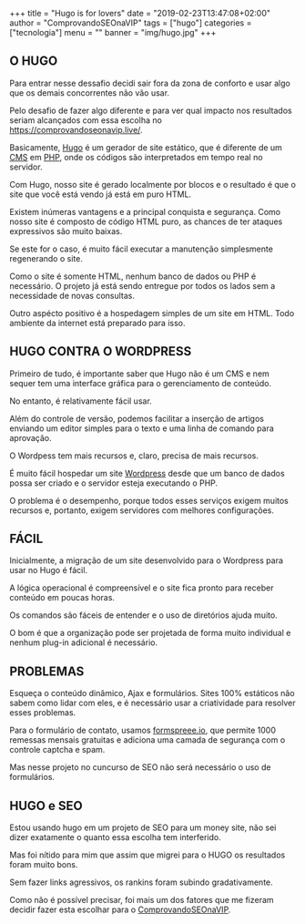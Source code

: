 +++
title = "Hugo is for lovers"
date = "2019-02-23T13:47:08+02:00"
author = "ComprovandoSEOnaVIP"
tags = ["hugo"]
categories = ["tecnologia"]
menu = ""
banner = "img/hugo.jpg"
+++

## O HUGO

Para entrar nesse dessafio decidi sair fora da zona de conforto e usar algo que os demais concorrentes não vão usar. 

Pelo desafio de fazer algo diferente e para ver qual impacto nos resultados seriam alcançados com essa escolha no https://comprovandoseonavip.live/.

Basicamente, [Hugo](https://gohugo.io/) é um gerador de site estático, que é diferente de um [CMS](https://pt.wikipedia.org/wiki/Sistema_de_gerenciamento_de_conteúdo) em [PHP](https://pt.wikipedia.org/wiki/PHP), onde os códigos são interpretados em tempo real no servidor. 

Com Hugo, nosso site é gerado localmente por blocos e o resultado é que o site que você está vendo já está em puro HTML.

Existem inúmeras vantagens e a principal conquista e segurança. Como nosso site é composto de código HTML puro, as chances de ter ataques expressivos são muito baixas. 

Se este for o caso, é muito fácil executar a manutenção simplesmente regenerando o site. 

Como o site é somente HTML, nenhum banco de dados ou PHP é necessário. O projeto já está sendo entregue por todos os lados sem a necessidade de novas consultas. 

Outro aspécto positivo é a hospedagem simples de um site em HTML. Todo ambiente da internet está preparado para isso.

## HUGO CONTRA O WORDPRESS

Primeiro de tudo, é importante saber que Hugo não é um CMS e nem sequer tem uma interface gráfica para o gerenciamento de conteúdo. 

No entanto, é relativamente fácil usar. 

Além do controle de versão, podemos facilitar a inserção de artigos enviando um editor simples para o texto e uma linha de comando para aprovação.

O Wordpess tem mais recursos e, claro, precisa de mais recursos. 

É muito fácil hospedar um site [Wordpress](https://br.wordpress.org/) desde que um banco de dados possa ser criado e o servidor esteja executando o PHP. 

O problema é o desempenho, porque todos esses serviços exigem muitos recursos e, portanto, exigem servidores com melhores configurações.

## FÁCIL

Inicialmente, a migração de um site desenvolvido para o Wordpress para usar no Hugo é fácil. 

A lógica operacional é compreensível e o site fica pronto para receber conteúdo em poucas horas. 

Os comandos são fáceis de entender e o uso de diretórios ajuda muito.

O bom é que a organização pode ser projetada de forma muito individual e nenhum plug-in adicional é necessário. 

## PROBLEMAS

Esqueça o conteúdo dinâmico, Ajax e formulários. Sites 100% estáticos não sabem como lidar com eles, e é necessário usar a criatividade para resolver esses problemas.

Para o formulário de contato, usamos [formspreee.io](https://formspree.io/), que permite 1000 remessas mensais gratuitas e adiciona uma camada de segurança com o controle captcha e spam. 

Mas nesse projeto no cuncurso de SEO não será necessário o uso de formulários.

## HUGO e SEO

Estou usando hugo em um projeto de SEO para um money site, não sei dizer exatamente o quanto essa escolha tem interferido. 

Mas foi nítido para mim que assim que migrei para o HUGO os resultados foram muito bons.

Sem fazer links agressivos, os rankins foram subindo gradativamente.

Como não é possível precisar, foi mais um dos fatores que me fizeram decidir fazer esta escolhar para o [ComprovandoSEOnaVIP](https://ComprovandoSEOnaVIP.live).